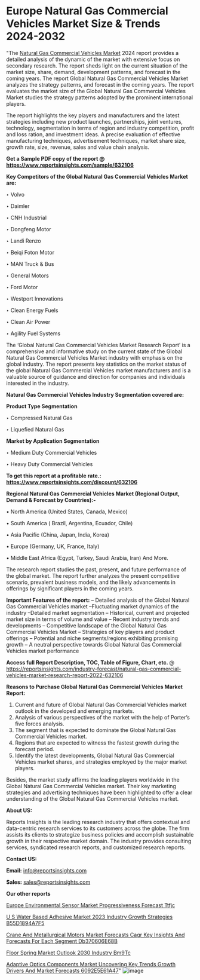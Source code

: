 # Europe Natural Gas Commercial Vehicles Market Size & Trends 2024-2032

"The <a href=https://www.reportsinsights.com/sample/632106>Natural Gas Commercial Vehicles Market</a> 2024 report provides a detailed analysis of the dynamic of the market with extensive focus on secondary research. The report sheds light on the current situation of the market size, share, demand, development patterns, and forecast in the coming years. The report Global Natural Gas Commercial Vehicles Market analyzes the strategy patterns, and forecast in the coming years. The report evaluates the market size of the Global Natural Gas Commercial Vehicles Market studies the strategy patterns adopted by the prominent international players.

The report highlights the key players and manufacturers and the latest strategies including new product launches, partnerships, joint ventures, technology, segmentation in terms of region and industry competition, profit and loss ration, and investment ideas. A precise evaluation of effective manufacturing techniques, advertisement techniques, market share size, growth rate, size, revenue, sales and value chain analysis.

<strong>Get a Sample PDF copy of the report @ <a href=https://www.reportsinsights.com/sample/632106 style=color:#0000ff;>https://www.reportsinsights.com/sample/632106</a></strong>

<strong>Key Competitors of the Global Natural Gas Commercial Vehicles Market are:</strong>

‣ Volvo

‣ Daimler

‣ CNH Industrial

‣ Dongfeng Motor

‣ Landi Renzo

‣ Beiqi Foton Motor

‣ MAN Truck & Bus

‣ General Motors

‣ Ford Motor

‣ Westport Innovations

‣ Clean Energy Fuels

‣ Clean Air Power

‣ Agility Fuel Systems

The ‘Global Natural Gas Commercial Vehicles Market Research Report’ is a comprehensive and informative study on the current state of the Global Natural Gas Commercial Vehicles Market industry with emphasis on the global industry. The report presents key statistics on the market status of the global Natural Gas Commercial Vehicles market manufacturers and is a valuable source of guidance and direction for companies and individuals interested in the industry.

<strong>Natural Gas Commercial Vehicles Industry Segmentation covered are:</strong>

<strong>Product Type Segmentation</strong>

‣    Compressed Natural Gas

‣ Liquefied Natural Gas

<strong>Market by Application Segmentation</strong>

‣   Medium Duty Commercial Vehicles

‣ Heavy Duty Commercial Vehicles

<strong>To get this report at a profitable rate.: <a href=https://www.reportsinsights.com/discount/632106 style=color:#0000ff;>https://www.reportsinsights.com/discount/632106</a></strong>

<strong>Regional Natural Gas Commercial Vehicles Market (Regional Output, Demand &amp; Forecast by Countries):-</strong>

• North America (United States, Canada, Mexico)

• South America ( Brazil, Argentina, Ecuador, Chile)

• Asia Pacific (China, Japan, India, Korea)

• Europe (Germany, UK, France, Italy)

• Middle East Africa (Egypt, Turkey, Saudi Arabia, Iran) And More.

The research report studies the past, present, and future performance of the global market. The report further analyzes the present competitive scenario, prevalent business models, and the likely advancements in offerings by significant players in the coming years.

<strong>Important Features of the report:</strong>
– Detailed analysis of the Global Natural Gas Commercial Vehicles market
–Fluctuating market dynamics of the industry
–Detailed market segmentation
– Historical, current and projected market size in terms of volume and value
– Recent industry trends and developments
– Competitive landscape of the Global Natural Gas Commercial Vehicles Market
– Strategies of key players and product offerings
– Potential and niche segments/regions exhibiting promising growth
– A neutral perspective towards Global Natural Gas Commercial Vehicles market performance

<strong>Access full Report Description, TOC, Table of Figure, Chart, etc. </strong>@   <a href=https://reportsinsights.com/industry-forecast/natural-gas-commercial-vehicles-market-research-report-2022-632106 style=color:#0000ff;>https://reportsinsights.com/industry-forecast/natural-gas-commercial-vehicles-market-research-report-2022-632106</a>

<strong>Reasons to Purchase Global Natural Gas Commercial Vehicles Market Report:</strong>
1. Current and future of Global Natural Gas Commercial Vehicles market outlook in the developed and emerging markets.
2. Analysis of various perspectives of the market with the help of Porter’s five forces analysis.
3. The segment that is expected to dominate the Global Natural Gas Commercial Vehicles market.
4. Regions that are expected to witness the fastest growth during the forecast period.
5. Identify the latest developments, Global Natural Gas Commercial Vehicles market shares, and strategies employed by the major market players.

Besides, the market study affirms the leading players worldwide in the Global Natural Gas Commercial Vehicles market. Their key marketing strategies and advertising techniques have been highlighted to offer a clear understanding of the Global Natural Gas Commercial Vehicles market.

<strong><strong>About US</strong>:</strong>

Reports Insights is the leading research industry that offers contextual and data-centric research services to its customers across the globe. The firm assists its clients to strategize business policies and accomplish sustainable growth in their respective market domain. The industry provides consulting services, syndicated research reports, and customized research reports.

<strong>Contact US:</strong>

<p class=><b>Email:</b> <a href=mailto:info@reportsinsights.com>info@reportsinsights.com</a></p>
<p class=><b>Sales:</b> <a href=mailto:sales@reportsinsights.com>sales@reportsinsights.com</a></p>

<strong>Our other reports</strong>

<a href=https://www.linkedin.com/pulse/europe-environmental-sensor-market-progressiveness-forecast-ttfjc/>Europe Environmental Sensor Market Progressiveness Forecast Ttfjc</a>

<a href=https://medium.com/@aryawankhede943/u-s-water-based-adhesive-market-2023-industry-growth-strategies-b55d1894a7f5>U S Water Based Adhesive Market 2023 Industry Growth Strategies B55D1894A7F5</a>

<a href=https://medium.com/@jadhaosuchit578/crane-and-metallurgical-motors-market-forecasts-cagr-key-insights-and-forecasts-for-each-segment-db370606e68b>Crane And Metallurgical Motors Market Forecasts Cagr Key Insights And Forecasts For Each Segment Db370606E68B</a>

<a href=https://www.linkedin.com/pulse/floor-spring-market-outlook-2030-industry-bm9tc/>Floor Spring Market Outlook 2030 Industry Bm9Tc</a>

<a href=https://medium.com/@ruchikakadam73/adaptive-optics-components-market-uncovering-key-trends-growth-drivers-and-market-forecasts-6092e5e61a47>Adaptive Optics Components Market Uncovering Key Trends Growth Drivers And Market Forecasts 6092E5E61A47</a>"
![image](https://github.com/Jaayaachit/RItrends/assets/158452289/a0adce7f-895e-4fcc-8688-118b32c00778)

